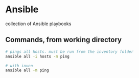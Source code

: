 # Ansible
collection of Ansible playbooks

## Commands, from working directory 

```sh
# pings all hosts. must be run from the inventory folder
ansible all -i hosts -m ping
```

```sh
# with inven
ansible all -m ping
```
